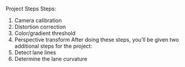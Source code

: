 Project Steps
Steps:
1.	Camera calibration
2.	Distortion correction
3.	Color/gradient threshold
4.	Perspective transform
After doing these steps, you’ll be given two additional steps for the project:
5.	Detect lane lines
6.	Determine the lane curvature

